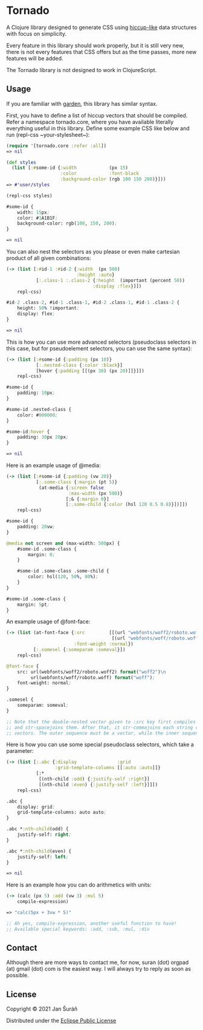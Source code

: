 # Tornado

A Clojure library designed to generate CSS using [hiccup-like](https://github.com/weavejester/hiccup)
data structures with focus on simplicity.

Every feature in this library should work properly, but it is still very new, there is not every features that CSS
offers but as the time passes, more new features will be added.

The Tornado library is not designed to work in ClojureScript.

## Usage

If you are familiar with [garden](https://github.com/noprompt/garden), this library has similar syntax.

First, you have to define a list of hiccup vectors that should be compiled. Refer a namespace tornado.core, where you
have available literally everything useful in this library. Define some example CSS like below and run
(repl-css ~your-stylesheet~):

```clojure
(require '[tornado.core :refer :all])
=> nil

(def styles
  (list [:#some-id {:width            (px 15)
                    :color            :font-black
                    :background-color (rgb 100 150 200)}]))
=> #'user/styles

(repl-css styles)

#some-id {
    width: 15px;
    color: #1A1B1F;
    background-color: rgb(100, 150, 200);
}

=> nil
```

You can also nest the selectors as you please or even make cartesian product of all given combinations:

```clojure
(-> (list [:#id-1 :#id-2 {:width  (px 500)
                          :height :auto}
           [:.class-1 :.class-2 {:height  (important (percent 50))
                                :display :flex}]])
    repl-css)

#id-2 .class-2, #id-1 .class-1, #id-2 .class-1, #id-1 .class-2 {
    height: 50% !important;
    display: flex;
}

=> nil
```

This is how you can use more advanced selectors (pseudoclass selectors in this case, but for pseudoelement selectors, you can use the same syntax):

```clojure
(-> (list [:#some-id {:padding (px 10)}
           [:.nested-class {:color :black}]
           [hover {:padding [[(px 30) (px 20)]]}]])
    repl-css)

#some-id {
    padding: 10px;
}

#some-id .nested-class {
    color: #000000;
}

#some-id:hover {
    padding: 30px 20px;
}

=> nil
```

Here is an example usage of @media:

```clojure
(-> (list [:#some-id {:padding (vw 20)}
           [:.some-class {:margin (pt 5)}
            (at-media {:screen false
                       :max-width (px 500)}
                      [:& {:margin 0}]
                      [:.some-child {:color (hsl 120 0.5 0.8)}])]])
    repl-css)

#some-id {
    padding: 20vw;
}

@media not screen and (max-width: 500px) {
    #some-id .some-class {
        margin: 0;
    }

    #some-id .some-class .some-child {
        color: hsl(120, 50%, 80%);
    }
}

#some-id .some-class {
    margin: 5pt;
}
```

An example usage of @font-face:

```clojure
(-> (list (at-font-face {:src         [[(url "webfonts/woff2/roboto.woff2") (css-format :woff2)]
                                       [(url "webfonts/woff/roboto.woff") (css-format :woff)]]
                         :font-weight :normal})
          [:.somesel {:someparam :someval}])
    repl-css)

@font-face {
    src: url(webfonts/woff2/roboto.woff2) format("woff2")\n
         url(webfonts/woff/roboto.woff) format("woff");
    font-weight: normal;
}

.somesel {
    someparam: someval;
}

;; Note that the double-nested vector given to :src key first compiles every element of each of the vectors 
;; and str-spacejoins them. After that, it str-commajoins each string created by str-spacejoining the individual
;; vectors. The outer sequence must be a vector, while the inner sequences can be sequences of any type.
```

Here is how you can use some special pseudoclass selectors, which take a parameter:

```clojure
(-> (list [:.abc {:display               :grid
                  :grid-template-columns [[:auto :auto]]}
           [:*
            [(nth-child :odd) {:justify-self :right}]
            [(nth-child :even) {:justify-self :left}]]])
    repl-css)

.abc {
    display: grid;
    grid-template-columns: auto auto;
}

.abc *:nth-child(odd) {
    justify-self: right;
}

.abc *:nth-child(even) {
    justify-self: left;
}

=> nil
```

Here is an example how you can do arithmetics with units:

```clojure
(-> (calc (px 5) :add (vw 3) :mul 5)
    compile-expression)

=> "calc(5px + 3vw * 5)"

;; Ah yes, compile-expression, another useful function to have!
;; Available special keywords: :add, :sub, :mul, :div
```
## Contact

Although there are more ways to contact me, for now, suran (dot) orgpad (at) gmail (dot) com is the easiest way. I will
always try to reply as soon as possible.

## License

Copyright © 2021 Jan Šuráň

Distributed under the [Eclipse Public License](#http://www.eclipse.org/legal/epl-2.0.)